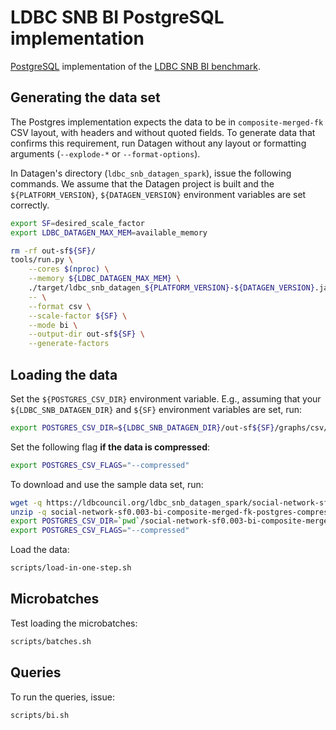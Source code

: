 # LDBC SNB BI PostgreSQL implementation

[PostgreSQL](https://www.postgresql.org/) implementation of the [LDBC SNB BI benchmark](https://github.com/ldbc/ldbc_snb_docs).

## Generating the data set

The Postgres implementation expects the data to be in `composite-merged-fk` CSV layout, with headers and without quoted fields.
To generate data that confirms this requirement, run Datagen without any layout or formatting arguments (`--explode-*` or `--format-options`).

In Datagen's directory (`ldbc_snb_datagen_spark`), issue the following commands. We assume that the Datagen project is built and the `${PLATFORM_VERSION}`, `${DATAGEN_VERSION}` environment variables are set correctly.

```bash
export SF=desired_scale_factor
export LDBC_DATAGEN_MAX_MEM=available_memory
```

```bash
rm -rf out-sf${SF}/
tools/run.py \
    --cores $(nproc) \
    --memory ${LDBC_DATAGEN_MAX_MEM} \
    ./target/ldbc_snb_datagen_${PLATFORM_VERSION}-${DATAGEN_VERSION}.jar \
    -- \
    --format csv \
    --scale-factor ${SF} \
    --mode bi \
    --output-dir out-sf${SF} \
    --generate-factors
```

## Loading the data

Set the `${POSTGRES_CSV_DIR}` environment variable. E.g., assuming that your `${LDBC_SNB_DATAGEN_DIR}` and `${SF}` environment variables are set, run:

```bash
export POSTGRES_CSV_DIR=${LDBC_SNB_DATAGEN_DIR}/out-sf${SF}/graphs/csv/bi/composite-merged-fk/
```

Set the following flag **if the data is compressed**:

```bash
export POSTGRES_CSV_FLAGS="--compressed"
```

To download and use the sample data set, run:

```bash
wget -q https://ldbcouncil.org/ldbc_snb_datagen_spark/social-network-sf0.003-bi-composite-merged-fk-postgres-compressed.zip
unzip -q social-network-sf0.003-bi-composite-merged-fk-postgres-compressed.zip
export POSTGRES_CSV_DIR=`pwd`/social-network-sf0.003-bi-composite-merged-fk-postgres-compressed/graphs/csv/bi/composite-merged-fk/
export POSTGRES_CSV_FLAGS="--compressed"
```

Load the data:

```bash
scripts/load-in-one-step.sh
```

## Microbatches

Test loading the microbatches:

```bash
scripts/batches.sh
```

## Queries

To run the queries, issue:

```bash
scripts/bi.sh
```
